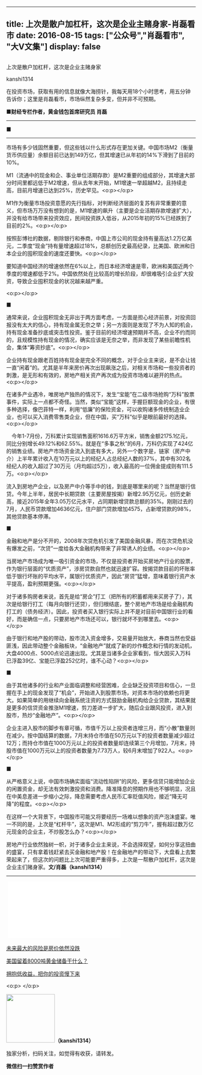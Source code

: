 
---
title:  上次是散户加杠杆，这次是企业主赌身家-肖磊看市
date: 2016-08-15
tags: ["公众号","肖磊看市", "大V文集"]
display: false
---


## 



上次是散户加杠杆，这次是企业主赌身家




kanshi1314




在投资市场，获取有用的信息就像大海捞针，我每天用18个小时思考，用五分钟告诉你；这里是肖磊看市，市场纵然复杂多变，但并非不可预期。




**■财经专栏作者，黄金钱包首席研究员 肖磊**

****

**■**

****

市场有多少钱固然重要，但这些钱以什么形式存在更加关键。中国市场M2（衡量货币供应量）余额目前已达到149万亿，但其增速已从年初的14%下滑到了目前的10%。



M1（流通中的现金和企、事业单位活期存款）是M2重要的组成部分，其增速大部分时间里都远低于M2增速，但从去年末开始，M1增速一举超越M2，且持续走高，目前月增速已达到25%，历史罕见。<o:p></o:p>



M1作为衡量市场投资意愿的先行指标，对判断经济层面的复苏有非常重要的意义，但市场万万没有想到的是，M1增速的飙升（主要是企业活期存款增速扩大），并没有给市场带来投资效应，民间投资跌入低谷，从2015年初的15%已经跌到了目前的2%。<o:p></o:p>



按照彭博社的数据，剔除银行和券商，中国上市公司的现金持有量高达1.2万亿美元，二季度“现金”持有量增速超过18%，总额创历史最高纪录，比美国、欧洲和日本企业的囤积现金的速度还要快。<o:p></o:p>

要知道中国经济的增速依然在6%以上，而日本经济增速是零，欧洲和美国近两个季度的增速都低于2%。中国依然处在比较高的增长阶段，却很难吸引企业扩大投资，导致企业囤积现金的状况越来越严重。

<o:p></o:p>

**■**



通常来说，企业囤积现金无非出于两方面考虑，一方面是担心经济前景，对投资回报没有太大的信心，持有现金属无奈之举；另一方面则是发现了不为人知的机会，持有现金准备抄底或突击性投资。鉴于目前的经济增速预期并不高，企业不约而同的，且规模性持有现金的情况，确实应该是无奈之举，而非发现了某些前瞻性机会，集体“筹资抄底”。<o:p></o:p>



企业持有现金跟老百姓持有现金是完全不同的概念，对于企业主来说，是不会让钱一直“闲着”的。尤其是半年来房价再次出现飙涨之后，对相关市场和一些投资者的刺激，是无形和有效的，房地产相关资产再次成为投资市场难以避开的热点。<o:p></o:p>



在诸多产业遇冷，唯房地产独热的情况下，发生“宝能”在二级市场抢购“万科”股票事件，实际上一点都不奇怪。当然，类似“宝能”这样，手握巨额现金的企业，有很多种选择，像巴菲特一样，利用“低廉”的保险资金，可以收购诸多传统制造业企业，也可以买入消费零售类企业，但在中国，买“万科”似乎是眼前最好的选择。<o:p></o:p>



　今年1-7月份，万科累计实现销售面积1616.6万平方米，销售金额2175.1亿元，同比分别增长49.12%和62.55%。就是在“多事之秋”的6月，万科仍实现了424亿的销售业绩。房地产市场资金流入到底有多大，另外一个数字是，链家（房产中介）上半年累计收入在10万元以上的经纪人占总经纪人数的37%，其中有302名经纪人的收入超过了30万元（月均超过5万），收入最高的一位佣金提成则有111.5万。<o:p></o:p>





流入到房地产企业，以及房产中介等手中的钱，到底是哪里来的呢？当然是银行信贷。今年上半年，居民中长期贷款（主要房屋按揭）新增2.95万亿元，创历史新高，接近2015年全年3.05万亿元水平，占同期新增贷款总额的35%。刚刚过去的7月，人民币贷款增加4636亿元，住户部门贷款增加4575，占新增贷款的98%，其他贷款基本停滞。



**■**



金融和地产是分不开的，2008年次贷危机引发了美国金融风暴，而在次贷危机没有爆发之前，“次贷”一度给各大金融机构带来了非常诱人的业绩。<o:p></o:p>



当房地产市场成为唯一吸引资金的市场，不仅是投资者开始买房地产行业的股票，作为银行层面的“优质资产”，涉房贷款自然也就迅速扩容。按揭贷款目前的坏账率低于银行坏账的平均水平，属银行优质资产，因此“房贷”猛增，意味着银行资产水平提高，盈利预期更强。<o:p></o:p>



对于诸多购房者来说，首先是给“房企”打工（把所有的积蓄都用来买房子了），其次是给银行打工（每月向银行还贷），但归根结底，整个房地产市场是给金融机构打工的（债务经济）。因此，投资者买入银行实际上并不是对目前中国银行业的看好，而是确信一点，只要房地产市场还可以，银行就坏不到哪里去。<o:p></o:p>



由于银行和地产股的带动，股市流入资金增多，交易量开始放大，券商当然也受益匪浅，因此带动整个金融板块，“金融地产”就成了新的炒作概念和行情的发动机，大盘4000点、5000点论迅速出现。尤其是当诸多企业家看到，恒大因买入万科已浮盈39亿、宝能已浮盈252亿时，谁不心动？<o:p></o:p>





**■**



由于其他诸多的行业和产业面临调整和经营困难，企业缺乏投资项目和信心，一旦握在手上的现金发现了“机会”，开始进入到股票市场，对资本市场的依赖也将更大。如果简单的用继续向金融系统注资的方式鼓励金融机构给企业贷款，其结果就是更多的信贷资金推涨M1增速，剪刀差进一步扩大，随后企业跟风投资，进入到股市，热炒“金融地产”。<o:p></o:p>



企业主进入股市的脚步有章可循，市值千万以上投资者连增三月，而“小散”数量则在减少。按中国结算的数据，7月末持仓市值在50万元以下的投资者数量减少超过12万；而持仓市值在1000万元以上的投资者数量却连续第三个月增加，7月末，持股市值在1000万元以上的投资者数量为7.73万人，较6月末增加了922人。<o:p></o:p>





**■**



从严格意义上说，中国市场确实面临“流动性陷阱”的风险，更多信贷只能增加企业的闲置资金，却无法有效刺激投资和消费。降准降息的预期作用也不够明显，况且在中美息差进一步缩小之际，降息需要考虑人民币汇率贬值风险，接近“降无可降”的程度。<o:p></o:p>

在这样一个大背景下，中国股市可能又将要经历一场难以想象的资产泡沫盛宴。唯一不同的是，上次是“杠杆牛”，这次是M1、M2形成的“剪刀牛”，握有超过数万亿元现金的企业主，不炒股怎么办？<o:p></o:p>

房地产行业依然独树一帜，对于诸多企业主来说，不会选择观望，如何分享这扭曲的盛宴，只有拿着钱赶紧去买金融和地产股！在金融地产的带动下，大盘看上去繁荣起来了，但这次的问题比上次可能要严重得多，上次是一帮散户加杠杆，这次是企业主们赌身家。**文/肖磊（kanshi1314）**

********

&nbsp;<iframe scrolling="no" frameborder="0" class="vote_iframe js_editor_vote_card" data-display-src="/cgi-bin/readtemplate?t=vote/vote-new_tmpl&amp;__biz=MjM5MDU4MjY2MA==&amp;supervoteid=4449516&amp;token=548643068&amp;lang=zh_CN" src="/mp/newappmsgvote?action=show&amp;__biz=MjM5MDU4MjY2MA==&amp;supervoteid=4449516#wechat_redirect" data-supervoteid="4449516" allowfullscreen="" data-display-style="font-family: 宋体; font-size: 14pt; text-indent: 28pt; line-height: 1.6; height: 199px;"></iframe>



[未来最大的风险是房价依然没跌](http://mp.weixin.qq.com/s?__biz=MjM5MDU4MjY2MA==&amp;mid=2652854036&amp;idx=1&amp;sn=7149f755e46f90244d419b8bcb1c31e2&amp;scene=21#wechat_redirect)

[美国留着8000吨黄金储备干什么？](http://mp.weixin.qq.com/s?__biz=MjM5MDU4MjY2MA==&amp;mid=2652854055&amp;idx=1&amp;sn=1a80efaf7a017507369774e293aabce6&amp;scene=21#wechat_redirect)

[拥抱低收益，把你的投资慢下来](http://mp.weixin.qq.com/s?__biz=MjM5MDU4MjY2MA==&amp;mid=2652854051&amp;idx=1&amp;sn=61ca6fe3da17c45f5eb0809639ea1011&amp;scene=21#wechat_redirect)

<o:p>&nbsp;</o:p>

<img data-s="300,640" data-type="png" data-ratio="1" data-w="129" width="129px" src="http://mmbiz.qpic.cn/mmbiz/rIYcHn0KrPQ4nqiakSpAnZPNSBYdTtpdCELmtbN8iasCKX0AXDKwVJIq1gWcaGVbdt83BgU9ibs9W4vKo34H3ZOBw/0?" style="height: 129px !important; box-sizing: border-box !important; word-wrap: break-word !important; visibility: visible !important; width: 129px !important;"/>**（kanshi1314）**

 独家分析，扫码关注，如觉得有收获，请转发。




**微信扫一扫赞赏作者**













